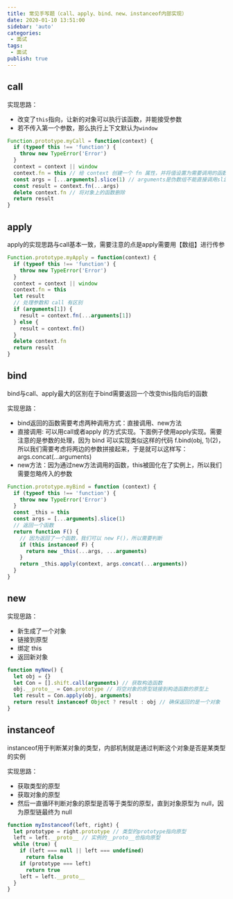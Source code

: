 ```yaml
--- 
title: 常见手写题（call、apply、bind、new、instanceof内部实现）
date: 2020-01-10 13:51:00
sidebar: 'auto'
categories: 
 - 面试
tags: 
 - 面试
publish: true
---
```


## call

实现思路：

- 改变了`this`指向，让新的对象可以执行该函数，并能接受参数
- 若不传入第一个参数，那么执行上下文默认为`window`

```js
Function.prototype.myCall = function(context) {
  if (typeof this !== 'function') {
    throw new TypeError('Error')
  }
  context = context || window
  context.fn = this // 给 context 创建一个 fn 属性，并将值设置为需要调用的函数
  const args = [...arguments].slice(1) // arguments是伪数组不能直接调用slice方法
  const result = context.fn(...args)
  delete context.fn // 将对象上的函数删除
  return result
}
```

## apply

apply的实现思路与call基本一致，需要注意的点是apply需要用【数组】进行传参

```js
Function.prototype.myApply = function(context) {
  if (typeof this !== 'function') {
    throw new TypeError('Error')
  }
  context = context || window
  context.fn = this
  let result
  // 处理参数和 call 有区别
  if (arguments[1]) {
    result = context.fn(...arguments[1])
  } else {
    result = context.fn()
  }
  delete context.fn
  return result
}
```

## bind

bind与call、apply最大的区别在于bind需要返回一个改变this指向后的函数  

实现思路：

- bind返回的函数需要考虑两种调用方式：直接调用、new方法
- 直接调用: 可以用call或者apply 的方式实现。下面例子使用apply实现。需要注意的是参数的处理，因为 bind 可以实现类似这样的代码 f.bind(obj, 1)(2)，所以我们需要考虑将两边的参数拼接起来，于是就可以这样写： args.concat(...arguments)
- new方法：因为通过new方法调用的函数，this被固化在了实例上，所以我们需要忽略传入的参数

```js
Function.prototype.myBind = function (context) {
  if (typeof this !== 'function') {
    throw new TypeError('Error')
  }
  const _this = this
  const args = [...arguments].slice(1)
  // 返回一个函数
  return function F() {
    // 因为返回了一个函数，我们可以 new F()，所以需要判断
    if (this instanceof F) {
      return new _this(...args, ...arguments)
    }
    return _this.apply(context, args.concat(...arguments))
  }
}
```

## new

实现思路：

- 新生成了一个对象
- 链接到原型
- 绑定 this
- 返回新对象

```js
function myNew() {
  let obj = {}
  let Con = [].shift.call(arguments) // 获取构造函数
  obj.__proto__ = Con.prototype // 将空对象的原型链接到构造函数的原型上
  let result = Con.apply(obj, arguments)
  return result instanceof Object ? result : obj // 确保返回的是一个对象
}
```

## instanceof

instanceof用于判断某对象的类型，内部机制就是通过判断这个对象是否是某类型的实例  

实现思路：

- 获取类型的原型
- 获取对象的原型
- 然后一直循环判断对象的原型是否等于类型的原型，直到对象原型为 null，因为原型链最终为 null

```js
function myInstanceof(left, right) {
  let prototype = right.prototype // 类型的prototype指向原型
  left = left.__proto__ // 实例的__proto__也指向原型
  while (true) {
    if (left === null || left === undefined)
      return false
    if (prototype === left)
      return true
    left = left.__proto__
  }
}
```
